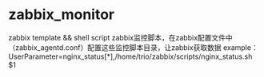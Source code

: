 # zabbix_monitor
zabbix template &amp;&amp; shell script
zabbix监控脚本，在zabbix配置文件中（zabbix_agentd.conf）配置这些监控脚本目录，让zabbix获取数据
example：UserParameter=nginx_status[*],/home/trio/zabbix/scripts/nginx_status.sh $1
